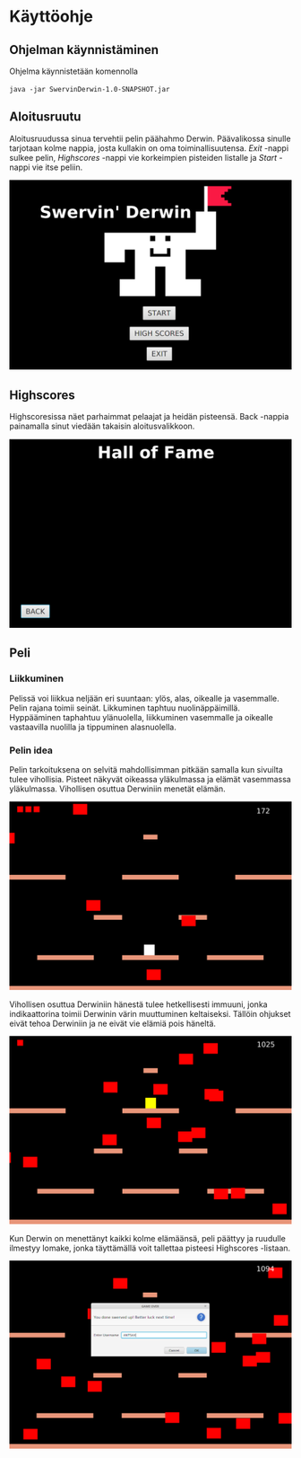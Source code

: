 # Käyttöohje

## Ohjelman käynnistäminen

Ohjelma käynnistetään komennolla 

`java -jar SwervinDerwin-1.0-SNAPSHOT.jar`

## Aloitusruutu

Aloitusruudussa sinua tervehtii pelin päähahmo Derwin. Päävalikossa sinulle tarjotaan kolme nappia, josta kullakin on oma toiminallisuutensa. *Exit* -nappi sulkee pelin, *Highscores* -nappi vie korkeimpien pisteiden listalle ja *Start* -nappi vie itse peliin.

![Image of Main Menu](https://github.com/Antsax/otm-harjoitustyo/blob/master/dokumentaatio/kuvat/mainemenu.png)

## Highscores

Highscoresissa näet parhaimmat pelaajat ja heidän pisteensä. Back -nappia painamalla sinut viedään takaisin aloitusvalikkoon. 

![Image of Highscores](https://github.com/Antsax/otm-harjoitustyo/blob/master/dokumentaatio/kuvat/highscores.png)

## Peli

### Liikkuminen

Pelissä voi liikkua neljään eri suuntaan: ylös, alas, oikealle ja vasemmalle. Pelin rajana toimii seinät. Likkuminen taphtuu nuolinäppäimillä. Hyppääminen taphahtuu ylänuolella, liikkuminen vasemmalle ja oikealle vastaavilla nuolilla ja tippuminen alasnuolella. 

### Pelin idea

Pelin tarkoituksena on selvitä mahdollisimman pitkään samalla kun sivuilta tulee vihollisia. Pisteet näkyvät oikeassa yläkulmassa ja elämät vasemmassa yläkulmassa. Vihollisen osuttua Derwiniin menetät elämän.

![Image of Map](https://github.com/Antsax/otm-harjoitustyo/blob/master/dokumentaatio/kuvat/game.png)

Vihollisen osuttua Derwiniin hänestä tulee hetkellisesti immuuni, jonka indikaattorina toimii Derwinin värin muuttuminen keltaiseksi. Tällöin ohjukset eivät tehoa Derwiniin ja ne eivät vie elämiä pois häneltä.

![Image of Immunity](https://github.com/Antsax/otm-harjoitustyo/blob/master/dokumentaatio/kuvat/immune.png)

Kun Derwin on menettänyt kaikki kolme elämäänsä, peli päättyy ja ruudulle ilmestyy lomake, jonka täyttämällä voit tallettaa pisteesi Highscores -listaan.

![Image of Game Ending](https://github.com/Antsax/otm-harjoitustyo/blob/master/dokumentaatio/kuvat/gameover.png)
